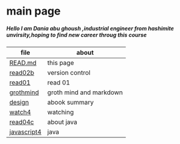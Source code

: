 # main page
##### Hello I am Dania abu ghoush ,industrial engineer from hashimite unvirsity,hoping to find new career throug this course

| file      | about |
| ----------- | ----------- |
|[READ.md](https://github.com/DaniaAbughoush/reading-notes-rep/blob/main/README.md) | this page|
| [read02b](https://github.com/DaniaAbughoush/reading-notes-rep/blob/main/read02b)  | version control      |
| [read01]( https://github.com/DaniaAbughoush/reading-notes-rep/blob/main/read01.md)  | read 01       
| [grothmind](https://github.com/DaniaAbughoush/reading-notes-rep/blob/main/grothmind.md)|groth mind and markdown |
| [design](https://github.com/DaniaAbughoush/reading-notes-rep/blob/main/design.md)|abook summary |
| [watch4](https://github.com/DaniaAbughoush/reading-notes-rep/blob/main/watch4.md)| watching |
| [read04c](https://github.com/DaniaAbughoush/reading-notes-rep/blob/main/read4c.md)| about java|
|[javascript4](https://github.com/DaniaAbughoush/reading-notes-rep/blob/main/java%20scribt04.md) | java |

